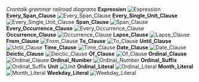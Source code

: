 *Crontalk grammar railroad diagrams*
**Expression**
![Expression](https://cdn.rawgit.com/lud77/cron-talk/master/docs/svg/Date_Clause.svg)
**Every_Span_Clause**
![Every_Span_Clause](svg/Every_Span_Clause.svg)
**Every_Single_Unit_Clause**
![Every_Single_Unit_Clause](svg/Every_Single_Unit_Clause.svg)
**Span_Clause**
![Span_Clause](svg/Span_Clause.svg)
**Every_Occurrence_Clause**
![Every_Occurrence_Clause](svg/Every_Occurrence_Clause.svg)
**Occurrence_Clause**
![Occurrence_Clause](svg/Occurrence_Clause.svg)
**Lapse_Clause**
![Lapse_Clause](svg/Lapse_Clause.svg)
**From_Clause**
![From_Clause](svg/From_Clause.svg)
**To_Clause**
![To_Clause](svg/To_Clause.svg)
**Until_Clause**
![Until_Clause](svg/Until_Clause.svg)
**Time_Clause**
![Time_Clause](svg/Time_Clause.svg)
**Date_Clause**
![Date_Clause](svg/Date_Clause.svg)
**Deictic_Clause**
![Deictic_Clause](svg/Deictic_Clause.svg)
**Of_Clause**
![Of_Clause](svg/Of_Clause.svg)
**Ordinal_Clause**
![Ordinal_Clause](svg/Ordinal_Clause.svg)
**Ordinal_Number**
![Ordinal_Number](svg/Ordinal_Number.svg)
**Ordinal_Suffix**
![Ordinal_Suffix](svg/Ordinal_Suffix.svg)
**Unit**
![Unit](svg/Unit.svg)
**Ordinal_Literal**
![Ordinal_Literal](svg/Ordinal_Literal.svg)
**Month_Literal**
![Month_Literal](svg/Month_Literal.svg)
**Weekday_Literal**
![Weekday_Literal](svg/Weekday_Literal.svg)
